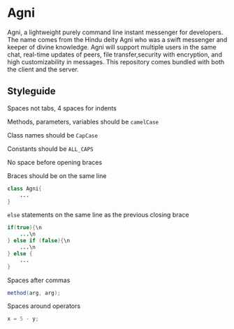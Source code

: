 # Agni
Agni, a lightweight purely command line instant messenger for developers.
The name comes from the Hindu deity Agni who was a swift messenger and keeper of divine knowledge.
Agni will support multiple users in the same chat, real-time updates of peers, file transfer,security with encryption, and high customizability in messages.
This repository comes bundled with both the client and the server.

## Styleguide

Spaces not tabs, 4 spaces for indents


Methods, parameters, variables should be `camelCase`


Class names should be `CapCase`


Constants should be `ALL_CAPS`


No space before opening braces


Braces should be on the same line
```java
class Agni{
    ...
}
```


`else` statements on the same line as the previous closing brace
```java
if(true){\n
    ...\n
} else if (false){\n
    ...\n
} else {
    ...
}
```


Spaces after commas
```java
method(arg, arg);
```


Spaces around operators
```java
x = 5 - y;
```
